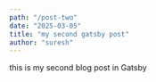 ```yaml
---
path: "/post-two"
date: "2025-03-05"
title: "my second gatsby post"
author: "suresh"
---
```


this is my second blog post in Gatsby
